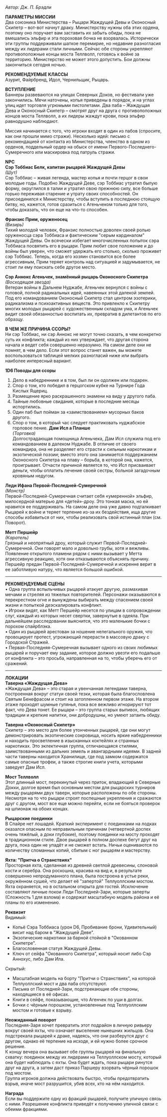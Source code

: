 *Автор: Дж. П. Брэдли*  

**ПАРАМЕТРЫ МИССИИ**  
Два союзника Министерства – Рыцари Жаждущей Девы и Оконосный Скипетр – вот-вот начнут драку. Министерству нужны оба этих ордена, поэтому оно поручает вам заставить их забыть обиды, пока не вмешались эльфир и эта пороховая бочка не взорвалась. Исторически эти группы поддерживали шаткое перемирие, но недавние разногласия между их лидерами стали личными. Сейчас обе стороны укрепляют противоположные концы моста Теллволл, готовясь к войне за территорию. Министерство не может этого допустить. Бои должны закончиться сегодня ночью.

**РЕКОМЕНДУЕМЫЕ КЛАССЫ**  
Азурит, Файрбренд, Идол, Чернильщик, Рыцарь.

**ВСТУПЛЕНИЕ**  
Баннеры развеваются на улицах Северных Доков, но фестивали уже закончились. Мечи наточены, копья приведены в порядок, и на углах улиц идет торговля угрюмыми пистолетами. Два паба – Жаждущая Дева и Оконосный Скипетр – смотрят друг на друга с противоположных концов моста Теллволл, а их лидеры жаждут крови, пока эльфир равнодушно наблюдают.  

Миссия начинается с того, что игроки входят в один из пабов (спросите, как они прошли мимо стражи). Несколько идей: письмо с рекомендацией от контакта из Министерства, членство в одном из орденов, поддельный ордер на обыск от имени Первого-Последнего-Сумеречного или маскировка под патруль стражи.

**NPC**  
**Сэр Тоббиас Белк, капитан рыцарей Жаждущей Девы**  
*(Шут)*  
Сэр Тоббиас – живая легенда, мастер копья и почти герцог в свои молодые годы. Подобно Жаждущей Деве, сэр Тоббиас утратил былую форму, округлился в талии и утратил свою прежнюю силу, все больше горько переживая старение и утрату своих способностей. Он присоединился к Министерству, чтобы вступить в последнюю стоящую битву, но, кажется, готов сразиться с Агеньчеком только для того, чтобы доказать, что он еще на что-то способен.

**Франзис Прим, оруженосец**  
*(Визирь)*  
Тихий молодой человек, Франзис полностью доволен своей ролью оруженосца сэра Тоббиаса и фактическим "серым кардиналом" Жаждущей Девы. Он всячески избегает многочисленных попыток сэра Тоббиаса посвятить его в рыцари. Прим любит свое положение и до войны был уверен, что сможет удержать его столько, сколько проживет сэр Тоббиас. Теперь, когда его хозяин становится все более агрессивным, Прим теряет контроль над ситуацией и задумывается, не стоит ли ему поискать себе другое место.

**Сэр Аннокс Агеньчек, знамённый рыцарь Оконосного Скипетра**  
*(Восходящая звезда)*  
Ветеран войны в Дальнем Нуджабе, Агеньчек вернулся с войны с головой, полной радикальных идей, навеянных этой далекой землей. Под его командованием Оконосный Скипетр стал центром эзотерики, радикализма и психоактивных веществ. Это привлекло к Скипетру многих молодых рыцарей с художественным складом ума, и Агеньчек видит своей обязанностью воспитать их, превратив в дилетантов по его образцу.

**В ЧЕМ ЖЕ ПРИЧИНА ССОРЫ?**  
Ни сэр Тоббиас, ни сэр Аннокс не могут точно сказать, в чем конкретно суть их конфликта; каждый из них утверждает, что другая сторона начала и ведет себя совершенно неразумно. На самом деле они не помнят, в чем дело. Если этот вопрос станет важен, вы можете воспользоваться таблицей мелких разногласий ниже или выбрать наиболее интересный вариант.

**1D6 Поводы для ссоры**  
1. Дело в набедреннике и в том, был ли он одолжен или подарен.  
2. Спор о том, кто победил в герцогском кубке на Турнире Года Кислых Ящериц.  
3. Размещение ярко раскрашенного знамени на виду у другого паба.  
4. Тайные любовные свидания, которые в последние месяцы испортились.  
5. Один паб был пойман за «заимствованием» мусорных баков другого.  
6. Спор о том, в который час следует практиковать нуджабское горловое пение.
**Дам Исл а Планше**  
*(Торговка)*  
Долгострадающая помощница Агеньчека, Дам Исл служила под его командованием в далеком Нуджабе. В отличие от своего командира, она не разделяет его страсти к сильным наркотикам и экзотической поэзии; вместо этого она занимается поддержанием Оконосного Скипетра на плаву – борьба, в которой она, кажется, проигрывает. Отчасти причиной является то, что Исл присваивает деньги, чтобы оплатить лечение своей сестры, больной загадочным кровяным недугом.

**Леди Ифана Первой-Последней-Сумеречной**  
*(Монстр)*  
Первой-Последней-Сумеречная считает себя «умеренной» эльфир, милосердной матерью для «детей»-дроу. Это тонкая маска, но ей нравится ее поддерживать. На самом деле она уже давно подталкивает Рыцарей к войне и теряет терпение из-за их бездействия, ища другие способы избавиться от них, чтобы реализовать свой истинный план (см. Поворот).

**Метт Першейр**  
*(Каратель)*  
Грязный и неопрятный дроу, который служит Первой-Последней-Сумеречной. Они говорят мало и довольно грубы, хотя и вежливы. Появление открытого пламени рядом с ними вызывает у Метта агрессивную реакцию, хотя они отказываются объяснять причину. Першейр предан Первой-Последней-Сумеречной и искренне верит в ее заботливую натуру, что является большой ошибкой.

---

**РЕКОМЕНДУЕМЫЕ СЦЕНЫ**  
• Одна группа вспыльчивых рыцарей атакует другую, размахивая мечами и стреляя из тяжелых повторителей. Персонажи оказываются в перекрестном огне и вынуждены выбирать между спасением своей жизни и попыткой деэскалировать конфликт.  
• Игроки видят, как Метт Першейр несется по улицам в сопровождении слуг, каждый из которых несет свертки, завернутые в одеяла. При дальнейшем расследовании выяснится, что это маленькие бочки с порохом спайрблэка.  
• Один из рыцарей арестован за ношение нелегального оружия, что провоцирует протест, угрожающий перерасти в массовую драку с Городской Стражей.  
• Первая-Последняя-Сумеречная вызывает одного из своих любимых рыцарей и поручает ему задание, которое должно увезти его подальше от конфликта – это просьба, направленная на то, чтобы уберечь его от сражений.

---

**ЛОКАЦИИ**  
**Таверна «Жаждущая Дева»**  
«Жаждущая Дева» – это старая и увенчанная легендами таверна, построенная вокруг статуи своей тезки, которая была благословлена Святым Бенефрасом и стоит на затопленном первом этаже. На втором этаже проходят шумные гулянья, пока все вежливо игнорируют тот факт, что Дева тонет. Ее рыцари – это группа старых выпивох, любящих традиции и крепкие напитки, они добродушны, но умеют затаить обиду.

**Таверна «Оконосный Скипетр»**  
Скипетр – это место для более утонченных рыцарей, где они могут демонстрировать экзотические сокровища, носить яркие набедренники и находить просветление в изысканных коктейлях и странных наркотиках. Это эклектичная группа, отличающаяся стилями, заимствованными из дальних земель и авангардными идеями. В задней части таверны находится Хранилище, где под замком содержатся самые опасные трофеи, а также строгие книги учета, которыми заведует Дам Исл.

**Мост Теллволл**  
Этот длинный мост, перекинутый через приток, впадающий в Северные Докки, долгое время был основным местом для рыцарских турниров между рыцарями двух таверн, которые расположены по обе стороны. Несмотря на то что рыцари строят поспешные укрепления и сражаются друг с другом, мост все еще можно перейти, если не бояться проверок на шпионаж на обоих концах.

**Рыцарские поединки**  
В Спайре нет лошадей. Краткий эксперимент с поединками на лодках оказался опасным по неправильным причинам (четвертной доспех очень тяжёлый, а доки глубокие), поэтому поединки на мосту проходят в традиционном стиле. Двое рыцарей в полном доспехе бегут друг на друга, пока один не упадёт и не сможет встать. Ничьи оцениваются по количеству сломанных копий, сбитым с ног рыцарям и мастерству.

**Яхта: "Притча о Странствиях"**  
Просторная яхта, сделанная из древней светлой древесины, слоновой кости и серебра. Она роскошна, красива на вид и, в результате совершенно непродуманного плана, была построена в устье реки, окружённом сушей, что делает её "запертой" Теллуоллским мостом. Яхта охраняется, но в остальном открыта для гостей. Исключение составляют личные покои Леди Последней-Зари, которые заперты (Сложность 1 для взлома) и содержат масштабную модель района и её планы по его изменению.

**Реквизит**  
Видимый:  
- Копьё Сэра Тоббиаса (урон D6, Пробивание брони, Удивительный) висит над баром в "Жаждущей Деве".  
- Экзотические наркотики за барной стойкой в "Окованном Скипетре".  
- Благословенная статуя Жаждущей Девы.  
- Ключ от сейфа "Окованного Скипетра", который носит либо Сэр Аннохус, либо Дам Ила.  

Скрытый:  
- Масштабная модель на борту "Притчи о Странствиях", на которой Теллуоллский мост и два паба отсутствуют.  
- Письма от Последней-Зари, подстрекающие обе стороны, находящиеся в её офисах.  
- Книги в сейфе, показывающие, что Агенчек по уши в долгах.  
- Бочки с чёрным порошком, установленные под Теллуоллским мостом и готовые к взрыву.  

**Неожиданный поворот**  
Последняя-Заря хочет превратить этот подрайон в личную ривьеру вокруг своей яхты, что означает выселение нынешних жильцов. Она подстрекала рыцарей к драке, надеясь, что они разберутся друг с другом, однако её терпение на исходе, и ей нужно более срочное решение.  
К концу вечера она вызывает обе группы рыцарей на финальную схватку: поединок между их лидерами на Теллуоллском мосту, который она будет наблюдать с яхты. Она будет ждать, пока рыцари ринутся друг на друга, а затем даст приказ Паршеру взорвать чёрный порошок под мостом.  
Группа игроков должна действовать быстро, чтобы предотвратить взрыв, иначе мост разрушится, убив всех, кто на нём находится.  

**Награда**  
Если вы поддержите одну из фракций рыцарей, получите уличную связь с ними. Разрешение конфликта приведёт к получению уличной связи с обеими фракциями.